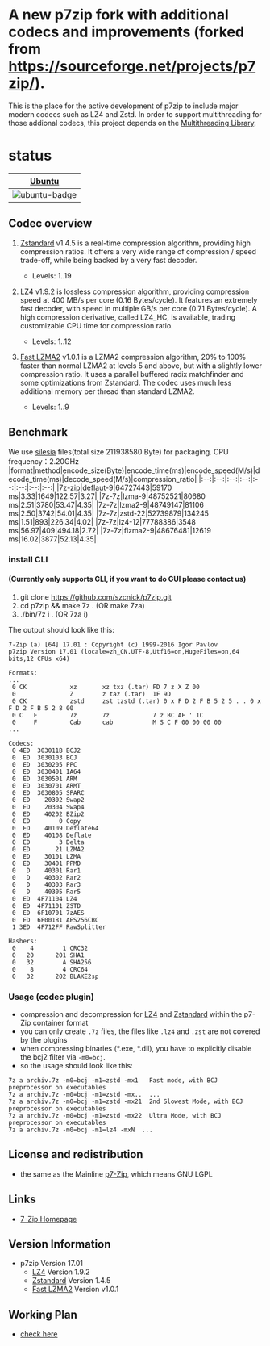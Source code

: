 
# A new p7zip fork with additional codecs and improvements (forked from https://sourceforge.net/projects/p7zip/).

This is the place for the active development of p7zip to include major modern codecs such as LZ4 and Zstd. In order to support multithreading for those addional codecs, this project depends on the [Multithreading Library](https://github.com/mcmilk/zstdmt).

# status
| [Ubuntu][ubuntu-link]|
|---------------|
| ![ubuntu-badge]  |

[ubuntu-link]: https://github.com/szcnick/p7zip/actions?query=workflow%3AUbuntu "UbuntuAction"
[ubuntu-badge]: ![Ubuntu](https://github.com/szcnick/p7zip/workflows/Ubuntu/badge.svg) "Ubuntu"

## Codec overview
1. [Zstandard] v1.4.5 is a real-time compression algorithm, providing high compression ratios. It offers a very wide range of compression / speed trade-off, while being backed by a very fast decoder.
   - Levels: 1..19

2. [LZ4] v1.9.2 is lossless compression algorithm, providing compression speed at 400 MB/s per core (0.16 Bytes/cycle). It features an extremely fast decoder, with speed in multiple GB/s per core (0.71 Bytes/cycle). A high compression derivative, called LZ4_HC, is available, trading customizable CPU time for compression ratio.
   - Levels: 1..12
3. [Fast LZMA2] v1.0.1 is a LZMA2 compression algorithm, 20% to 100% faster than normal LZMA2 at levels 5 and above, but with a slightly lower compression ratio. It uses a parallel buffered radix matchfinder and some optimizations from Zstandard. The codec uses much less additional memory per thread than standard LZMA2.
   - Levels: 1..9
   
## Benchmark
We use [silesia](http://sun.aei.polsl.pl/~sdeor/index.php?page=silesia) files(total size 211938580 Byte) for packaging. 
   CPU frequency：2.20GHz
|format|method|encode_size(Byte)|encode_time(ms)|encode_speed(M/s)|decode_time(ms)|decode_speed(M/s)|compression_ratio|
|:--:|:--:|:--:|:--:|:--:|:--:|:--:|:--:|
|7z-zip|deflaut-9|64727443|59170 ms|3.33|1649|122.57|3.27|
|7z-7z|lzma-9|48752521|80680 ms|2.51|3780|53.47|4.35|
|7z-7z|lzma2-9|48749147|81106 ms|2.50|3742|54.01|4.35|
|7z-7z|zstd-22|52739879|134245 ms|1.51|893|226.34|4.02|
|7z-7z|lz4-12|77788386|3548 ms|56.97|409|494.18|2.72|
|7z-7z|flzma2-9|48676481|12619 ms|16.02|3877|52.13|4.35|

### install CLI
#### (Currently only supports CLI, if you want to do GUI please contact us)
1. git clone https://github.com/szcnick/p7zip.git
2. cd p7zip && make 7z . (OR make 7za)
3. ./bin/7z i . (OR 7za i)

The output should look like this:
```
7-Zip (a) [64] 17.01 : Copyright (c) 1999-2016 Igor Pavlov 
p7zip Version 17.01 (locale=zh_CN.UTF-8,Utf16=on,HugeFiles=on,64 bits,12 CPUs x64)
 
Formats:
...
 0 CK            xz       xz txz (.tar) FD 7 z X Z 00
 0               Z        z taz (.tar)  1F 9D
 0 CK            zstd     zst tzstd (.tar) 0 x F D 2 F B 5 2 5 . . 0 x F D 2 F B 5 2 8 00
 0 C   F         7z       7z            7 z BC AF ' 1C
 0     F         Cab      cab           M S C F 00 00 00 00
...

Codecs:
 0 4ED  303011B BCJ2
 0  ED  3030103 BCJ
 0  ED  3030205 PPC
 0  ED  3030401 IA64
 0  ED  3030501 ARM
 0  ED  3030701 ARMT
 0  ED  3030805 SPARC
 0  ED    20302 Swap2
 0  ED    20304 Swap4
 0  ED    40202 BZip2
 0  ED        0 Copy
 0  ED    40109 Deflate64
 0  ED    40108 Deflate
 0  ED        3 Delta
 0  ED       21 LZMA2
 0  ED    30101 LZMA
 0  ED    30401 PPMD
 0   D    40301 Rar1
 0   D    40302 Rar2
 0   D    40303 Rar3
 0   D    40305 Rar5
 0  ED  4F71104 LZ4
 0  ED  4F71101 ZSTD
 0  ED  6F10701 7zAES
 0  ED  6F00181 AES256CBC
 1 3ED  4F712FF RawSplitter

Hashers:
 0    4        1 CRC32
 0   20      201 SHA1
 0   32        A SHA256
 0    8        4 CRC64
 0   32      202 BLAKE2sp
```

### Usage (codec plugin)

- compression and decompression for [LZ4] and [Zstandard] within the p7-Zip container format
- you can only create `.7z` files, the files like `.lz4` and `.zst` are not covered by the plugins
- when compressing binaries (*.exe, *.dll), you have to explicitly disable the bcj2 filter via `-m0=bcj`.
- so the usage should look like this:
```
7z a archiv.7z -m0=bcj -m1=zstd -mx1   Fast mode, with BCJ preprocessor on executables
7z a archiv.7z -m0=bcj -m1=zstd -mx..  ...
7z a archiv.7z -m0=bcj -m1=zstd -mx21  2nd Slowest Mode, with BCJ preprocessor on executables
7z a archiv.7z -m0=bcj -m1=zstd -mx22  Ultra Mode, with BCJ preprocessor on executables
7z a archiv.7z -m0=bcj -m1=lz4 -mxN  ...
```

## License and redistribution

- the same as the Mainline [p7-Zip], which means GNU LGPL

## Links

- [7-Zip Homepage](https://www.7-zip.org/)

## Version Information

- p7zip Version 17.01
  - [LZ4] Version 1.9.2
  - [Zstandard] Version 1.4.5
  - [Fast LZMA2] Version v1.0.1
  
## Working Plan
 - [check here](https://github.com/szcnick/p7zip/tree/dev/DOC)

[p7-Zip]:https://www.7-zip.org/
[LZ4]:https://github.com/lz4/lz4/
[Zstandard]:https://github.com/facebook/zstd/
[Fast LZMA2]:https://github.com/conor42/fast-lzma2
